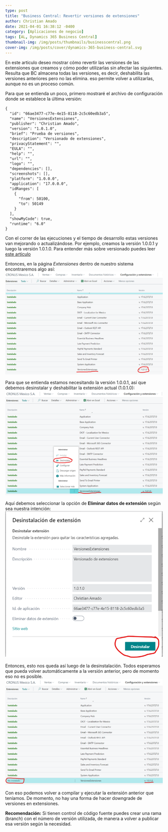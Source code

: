 ```yaml
---
type: post
title: "Business Central: Revertir versiones de extensiones"
author: Christian Amado
date: 2021-04-01 16:38:12 -0400
category: [Aplicaciones de negocio]
tags: [AL, Dynamics 365 Business Central]
thumbnail-img: /img/posts/thumbnails/businesscentral.png
cover-img: /img/posts/cover/dynamics-365-business-central.svg
---
```


En este articulo deseo mostrar cómo revertir las versiones de las extensiones que creamos y cómo poder utilizarlas sin afectar las siguientes. Resulta que BC almacena todas las versiones, es decir, deshabilita las versiones anteriores pero no las elimina. eso permite volver a utilizarlas, aunque no es un proceso común.

<!--more-->

Para que se entienda un poco, primero mostraré el archivo de configuración donde se establece la última versión:
```
{
  "id": "66ae3477-c77e-4e15-8118-2c5c60edb3a5",
  "name": "VersionesExtensiones",
  "publisher": "Christian Amado",
  "version": "1.0.1.0",
  "brief": "Prueba de versiones",
  "description": "Versionado de extensiones",
  "privacyStatement": "",
  "EULA": "",
  "help": "",
  "url": "",
  "logo": "",
  "dependencies": [],
  "screenshots": [],
  "platform": "1.0.0.0",
  "application": "17.0.0.0",
  "idRanges": [
    {
      "from": 50100,
      "to": 50149
    }
  ],
  "showMyCode": true,
  "runtime": "6.0"
}
```
Con el correr de las ejecuciones y el tiempo de desarrollo estas versiones van mejorando o actualizándose. Por ejemplo, creamos la versión 1.0.0.1 y luego la versión 1.0.1.0. Para entender más sobre versionado puedes leer [este artículo](https://docs.microsoft.com/es-es/dotnet/standard/library-guidance/versioning#assembly-version "Versión de ensamblado")  

Entonces, en la página *Extensiones* dentro de nuestro sistema encontraremos algo así:  
![](/img/posts/2021/04/03/VersionExtension1.png)  

Para que se entienda estamos necesitando la versión 1.0.0.1, así que debemos desinstalar y deshabilitar la extensión actual (1.0.1.0):  
![](/img/posts/2021/04/03/VersionExtension2.png)  

Aquí debemos seleccionar la opción de **Eliminar datos de extensión** según sea nuestra intención:  
![](/img/posts/2021/04/03/VersionExtension3.png)  

Entonces, esto nos queda así luego de la desinstalación. Todos esperamos que pueda volver automáticamente a la versión anterior, pero de momento eso no es posible.  
![](/img/posts/2021/04/03/VersionExtension4.png)  

Con eso podemos volver a compilar y ejecutar la extensión anterior que teníamos. De momento, no hay una forma de hacer downgrade de versiones en extensiones.

**Recomendación:** Si tienen control de código fuente puedes crear una rama (branch) con el número de versión utilizada, de manera a volver a publicar esa versión según la necesidad.

